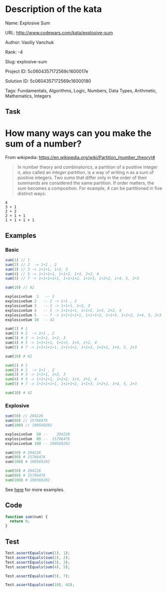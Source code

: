 # Description of the kata

Name: Explosive Sum

URL: http://www.codewars.com/kata/explosive-sum

Author: Vasiliy Vanchuk

Rank: -4

Slug: explosive-sum

Project ID: 5c0604357172569c1600017e

Solution ID: 5c0604357172569c16000180

Tags: Fundamentals, Algorithms, Logic, Numbers, Data Types, Arithmetic, Mathematics, Integers

## Task

# How many ways can you make the sum of a number?

From wikipedia: https://en.wikipedia.org/wiki/Partition_(number_theory)#

>In number theory and combinatorics, a partition of a positive integer *n*, also called an *integer partition*, is a way of writing n as a sum of positive integers. Two sums that differ only in the order of their summands are considered the same partition. If order matters, the sum becomes a composition. For example, 4 can be partitioned in five distinct ways:
```
4
3 + 1
2 + 2
2 + 1 + 1
1 + 1 + 1 + 1
```

## Examples

### Basic

```javascript
sum(1) // 1
sum(2) // 2  -> 1+1 , 2
sum(3) // 3 -> 1+1+1, 1+2, 3
sum(4) // 5 -> 1+1+1+1, 1+1+2, 1+3, 2+2, 4
sum(5) // 7 -> 1+1+1+1+1, 1+1+1+2, 1+1+3, 1+2+2, 1+4, 5, 2+3

sum(10) // 42
```
```haskell
explosiveSum  1   -- 1
explosiveSum 2   -- 2 -> 1+1 , 2
explosiveSum 3   -- 3 -> 1+1+1, 1+2, 3
explosiveSum 4   -- 5 -> 1+1+1+1, 1+1+2, 1+3, 2+2, 4
explosiveSum 5   -- 7 -> 1+1+1+1+1, 1+1+1+2, 1+1+3, 1+2+2, 1+4, 5, 2+3
explosiveSum 10  -- 42
```
```ruby
sum(1) # 1
sum(2) # 2  -> 1+1 , 2
sum(3) # 3 -> 1+1+1, 1+2, 3
sum(4) # 5 -> 1+1+1+1, 1+1+2, 1+3, 2+2, 4
sum(5) # 7 -> 1+1+1+1+1, 1+1+1+2, 1+1+3, 1+2+2, 1+4, 5, 2+3

sum(10) # 42
```
```python
sum(1) # 1
sum(2) # 2  -> 1+1 , 2
sum(3) # 3 -> 1+1+1, 1+2, 3
sum(4) # 5 -> 1+1+1+1, 1+1+2, 1+3, 2+2, 4
sum(5) # 7 -> 1+1+1+1+1, 1+1+1+2, 1+1+3, 1+2+2, 1+4, 5, 2+3

sum(10) # 42
```

### Explosive

```javascript
sum(50) // 204226
sum(80) // 15796476
sum(100) // 190569292
```
```haskell
explosiveSum  50 --    204226
explosiveSum  80 --  15796476
explosiveSum 100 -- 190569292
```
```ruby
sum(50) # 204226
sum(80) # 15796476
sum(100) # 190569292
```
```python
sum(50) # 204226
sum(80) # 15796476
sum(100) # 190569292
```

See [here](http://www.numericana.com/data/partition.htm) for more examples.


## Code

```javascript
function sum(num) {
  return 0;
}
```

## Test

```javascript
Test.assertEquals(sum(1), 1);
Test.assertEquals(sum(2), 2);
Test.assertEquals(sum(3), 3);
Test.assertEquals(sum(4), 5);

Test.assertEquals(sum(5), 7);

Test.assertEquals(sum(10), 42);
```

